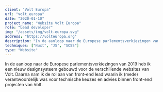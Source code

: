 ```yaml
---
client: "Volt Europa"
url: "volt_europa"
date: "2020-01-10"
project_name: "Website Volt Europa"
role: "Lead developer"
img: "/assets/img/volt-europa.svg"
address: "https://volteuropa.org"
description: "In de aanloop naar de Europese parlementsverkiezingen van 2019 heb ik een nieuw designsysteem gebouwd voor de verschillende websites van Volt."
techniques: ["Nuxt", "JS", "SCSS"]
type: "Website"
---
```


In de aanloop naar de Europese parlementsverkiezingen van 2019 heb ik een nieuw designsysteem gebouwd voor de verschillende websites van Volt.
Daarna nam ik de rol aan van front-end lead waarin ik (mede) verantwoordelijk was voor technische keuzes en advies binnen front-end projecten van Volt.
